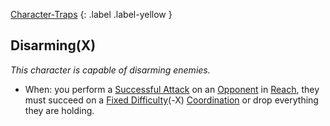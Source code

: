 [Character-Traps](Game/Core/Character-Traps)
{: .label .label-yellow }
## Disarming(X)
*This character is capable of disarming enemies.*

* When: you perform a [Successful Attack](Game/Core/Terminology#Successful%20Attack) on an [Opponent](Game/Core/Terminology#Opponent) in [Reach](Game/Core/Movement#Reach), they must succeed on a [Fixed Difficulty](Game/Core/Skills#Fixed%20Difficulty)(-X) [Coordination](Game/Core/Agility#Coordination) or drop everything they are holding.